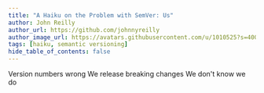 ```yaml
---
title: "A Haiku on the Problem with SemVer: Us"
author: John Reilly
author_url: https://github.com/johnnyreilly
author_image_url: https://avatars.githubusercontent.com/u/1010525?s=400&u=294033082cfecf8ad1645b4290e362583b33094a&v=4
tags: [haiku, semantic versioning]
hide_table_of_contents: false
---
```

Version numbers wrong We release breaking changes We don't know we do


